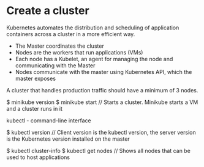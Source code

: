 # Create a cluster

Kubernetes automates the distribution and scheduling of application containers
across a cluster in a more efficient way.

- The Master coordinates the cluster
- Nodes are the workers that run applications (VMs)
- Each node has a Kubelet, an agent for managing the node and communicating
with the Master
- Nodes communicate with the master using Kubernetes API, which the master exposes

A cluster that handles production traffic should have a minimum of 3 nodes.

$ minikube version
$ minikube start // Starts a cluster. Minikube starts a VM and a cluster runs in it

kubectl - command-line interface

$ kubectl version // Client version is the kubectl version, the server version
is the Kubernetes version installed on the master

$ kubectl cluster-info
$ kubectl get nodes // Shows all nodes that can be used to host applications
